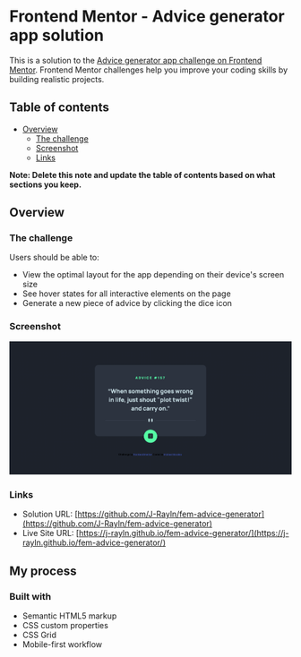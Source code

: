 # Frontend Mentor - Advice generator app solution

This is a solution to the [Advice generator app challenge on Frontend Mentor](https://www.frontendmentor.io/challenges/advice-generator-app-QdUG-13db). Frontend Mentor challenges help you improve your coding skills by building realistic projects.

## Table of contents

-   [Overview](#overview)
    -   [The challenge](#the-challenge)
    -   [Screenshot](#screenshot)
    -   [Links](#links)

**Note: Delete this note and update the table of contents based on what sections you keep.**

## Overview

### The challenge

Users should be able to:

-   View the optimal layout for the app depending on their device's screen size
-   See hover states for all interactive elements on the page
-   Generate a new piece of advice by clicking the dice icon

### Screenshot

![](./screenshot.png)

### Links

-   Solution URL: [https://github.com/J-Rayln/fem-advice-generator](https://github.com/J-Rayln/fem-advice-generator)
-   Live Site URL: [https://j-rayln.github.io/fem-advice-generator/](https://j-rayln.github.io/fem-advice-generator/)

## My process

### Built with

-   Semantic HTML5 markup
-   CSS custom properties
-   CSS Grid
-   Mobile-first workflow
